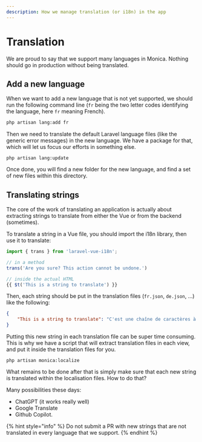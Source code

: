 ```yaml
---
description: How we manage translation (or i18n) in the app
---
```


# Translation

We are proud to say that we support many languages in Monica. Nothing should go in production without being translated.

## Add a new language

When we want to add a new language that is not yet supported, we should run the following command line (`fr` being the two letter codes identifying the language, here `fr` meaning French).

```sh
php artisan lang:add fr
```

Then we need to translate the default Laravel language files (like the generic error messages) in the new language. We have a package for that, which will let us focus our efforts in something else.

```
php artisan lang:update
```

Once done, you will find a new folder for the new language, and find a set of new files within this directory.

## Translating strings

The core of the work of translating an application is actually about extracting strings to translate from either the Vue or from the backend (sometimes).

To translate a string in a Vue file, you should import the i18n library, then use it to translate:

```javascript
import { trans } from 'laravel-vue-i18n';

// in a method
trans('Are you sure? This action cannot be undone.')

// inside the actual HTML
{{ $t('This is a string to translate') }}
```

Then, each string should be put in the translation files (`fr.json`, `de.json`, ...) like the following:

```json
{
    "This is a string to translate": "C'est une chaîne de caractères à traduire",
}
```

Putting this new string in each translation file can be super time consuming. This is why we have a script that will extract translation files in each view, and put it inside the translation files for you.

```
php artisan monica:localize
```

What remains to be done after that is simply make sure that each new string is translated within the localisation files. How to do that?

Many possibilities these days:

* ChatGPT (it works really well)
* Google Translate
* Github Copilot.

{% hint style="info" %}
Do not submit a PR with new strings that are not translated in every language that we support.
{% endhint %}
